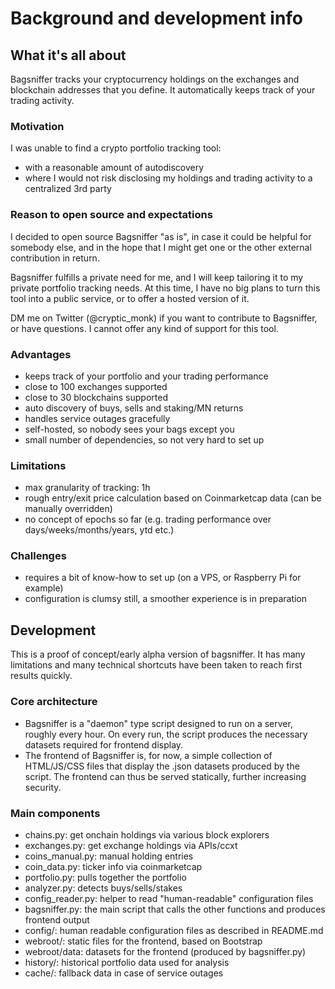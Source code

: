 # Background and development info

## What it's all about
Bagsniffer tracks your cryptocurrency holdings on the exchanges and blockchain addresses that you define. It
automatically keeps track of your trading activity.

### Motivation
I was unable to find a crypto portfolio tracking tool:

- with a reasonable amount of autodiscovery
- where I would not risk disclosing my holdings and trading activity to a centralized 3rd party

### Reason to open source and expectations
I decided to open source Bagsniffer "as is", in case it could be helpful for somebody else, and in the hope that I might 
get one or the other external contribution in return.

Bagsniffer fulfills a private need for me, and I will keep tailoring it to my private portfolio tracking needs. At
this time, I have no big plans to turn this tool into a public service, or to offer a hosted version of it. 

DM me on Twitter (@cryptic_monk) if you want to contribute to Bagsniffer, or have questions. I cannot offer any kind
of support for this tool. 

### Advantages
- keeps track of your portfolio and your trading performance
- close to 100 exchanges supported
- close to 30 blockchains supported
- auto discovery of buys, sells and staking/MN returns
- handles service outages gracefully
- self-hosted, so nobody sees your bags except you
- small number of dependencies, so not very hard to set up

### Limitations
- max granularity of tracking: 1h
- rough entry/exit price calculation based on Coinmarketcap data (can be manually overridden)
- no concept of epochs so far (e.g. trading performance over days/weeks/months/years, ytd etc.)

### Challenges
- requires a bit of know-how to set up (on a VPS, or Raspberry Pi for example)
- configuration is clumsy still, a smoother experience is in preparation

## Development
This is a proof of concept/early alpha version of bagsniffer. It has many limitations and many technical
shortcuts have been taken to reach first results quickly.

### Core architecture
- Bagsniffer is a "daemon" type script designed to run on a server, roughly every hour. On every run, the script
produces the necessary datasets required for frontend display.
- The frontend of Bagsniffer is, for now, a simple collection of HTML/JS/CSS files that display the
.json datasets produced by the script. The frontend can thus be served statically, further increasing security.

### Main components
- chains.py: get onchain holdings via various block explorers
- exchanges.py: get exchange holdings via APIs/ccxt
- coins_manual.py: manual holding entries
- coin_data.py: ticker info via coinmarketcap
- portfolio.py: pulls together the portfolio
- analyzer.py: detects buys/sells/stakes
- config_reader.py: helper to read "human-readable" configuration files
- bagsniffer.py: the main script that calls the other functions and produces frontend output
- config/: human readable configuration files as described in README.md
- webroot/: static files for the frontend, based on Bootstrap
- webroot/data: datasets for the frontend (produced by bagsniffer.py)
- history/: historical portfolio data used for analysis
- cache/: fallback data in case of service outages